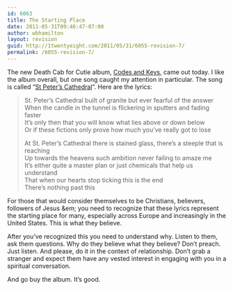 ```yaml
---
id: 6063
title: The Starting Place
date: 2011-05-31T09:46:47-07:00
author: wbhamilton
layout: revision
guid: http://1twentyeight.com/2011/05/31/6055-revision-7/
permalink: /6055-revision-7/
---
```

The new Death Cab for Cutie album, [Codes and Keys](http://d.pr/KrWv), came out today. I like the album overall, but one song caught my attention in particular. The song is called &#8220;[St Peter&#8217;s Cathedral](http://d.pr/NZA8)&#8220;. Here are the lyrics:

> St. Peter’s Cathedral built of granite but ever fearful of the answer  
> When the candle in the tunnel is flickering in sputters and fading faster  
> It’s only then that you will know what lies above or down below  
> Or if these fictions only prove how much you’ve really got to lose
> 
> At St. Peter’s Cathedral there is stained glass, there’s a steeple that is reaching  
> Up towards the heavens such ambition never failing to amaze me  
> It’s either quite a master plan or just chemicals that help us understand  
> That when our hearts stop ticking this is the end  
> There’s nothing past this

For those that would consider themselves to be Christians, believers, followers of Jesus &em; you need to recognize that these lyrics represent the starting place for many, especially across Europe and increasingly in the United States. This is what they believe.

After you&#8217;ve recognized this you need to understand why. Listen to them, ask them questions. Why do they believe what they believe? Don&#8217;t preach. Just listen. And please, do it in the context of relationship. Don&#8217;t grab a stranger and expect them have any vested interest in engaging with you in a spiritual conversation.

And go buy the album. It&#8217;s good.